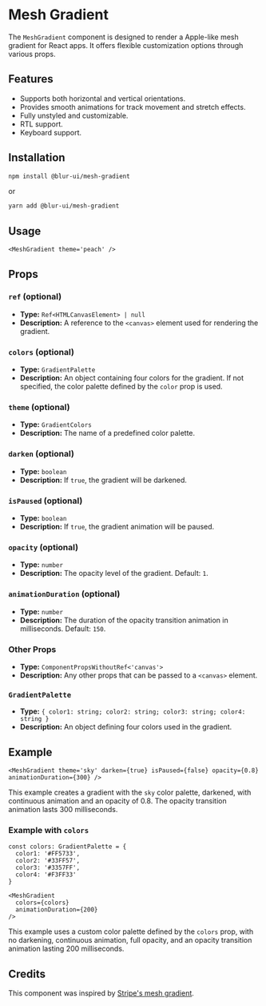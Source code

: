 # Mesh Gradient

The `MeshGradient` component is designed to render a Apple-like mesh gradient for React apps. It offers flexible customization options through various props.

## Features

- Supports both horizontal and vertical orientations.
- Provides smooth animations for track movement and stretch effects.
- Fully unstyled and customizable.
- RTL support.
- Keyboard support.

## Installation

```bash
npm install @blur-ui/mesh-gradient
```

or

```bash
yarn add @blur-ui/mesh-gradient
```

## Usage

```tsx
<MeshGradient theme='peach' />
```

## Props

### `ref` (optional)

- **Type:** `Ref<HTMLCanvasElement> | null`
- **Description:** A reference to the `<canvas>` element used for rendering the gradient.

### `colors` (optional)

- **Type:** `GradientPalette`
- **Description:** An object containing four colors for the gradient. If not specified, the color palette defined by the `color` prop is used.

### `theme` (optional)

- **Type:** `GradientColors`
- **Description:** The name of a predefined color palette.

### `darken` (optional)

- **Type:** `boolean`
- **Description:** If `true`, the gradient will be darkened.

### `isPaused` (optional)

- **Type:** `boolean`
- **Description:** If `true`, the gradient animation will be paused.

### `opacity` (optional)

- **Type:** `number`
- **Description:** The opacity level of the gradient. Default: `1`.

### `animationDuration` (optional)

- **Type:** `number`
- **Description:** The duration of the opacity transition animation in milliseconds. Default: `150`.

### Other Props

- **Type:** `ComponentPropsWithoutRef<'canvas'>`
- **Description:** Any other props that can be passed to a `<canvas>` element.

### `GradientPalette`

- **Type:** `{ color1: string; color2: string; color3: string; color4: string }`
- **Description:** An object defining four colors used in the gradient.

## Example

```tsx
<MeshGradient theme='sky' darken={true} isPaused={false} opacity={0.8} animationDuration={300} />
```

This example creates a gradient with the `sky` color palette, darkened, with continuous animation and an opacity of 0.8. The opacity transition animation lasts 300 milliseconds.

### Example with `colors`

```tsx
const colors: GradientPalette = {
  color1: '#FF5733',
  color2: '#33FF57',
  color3: '#3357FF',
  color4: '#F3FF33'
}

<MeshGradient
  colors={colors}
  animationDuration={200}
/>
```

This example uses a custom color palette defined by the `colors` prop, with no darkening, continuous animation, full opacity, and an opacity transition animation lasting 200 milliseconds.

## Credits

This component was inspired by [Stripe's mesh gradient](https://github.com/jordienr/whatamesh/blob/master/lib/Gradient.js).
